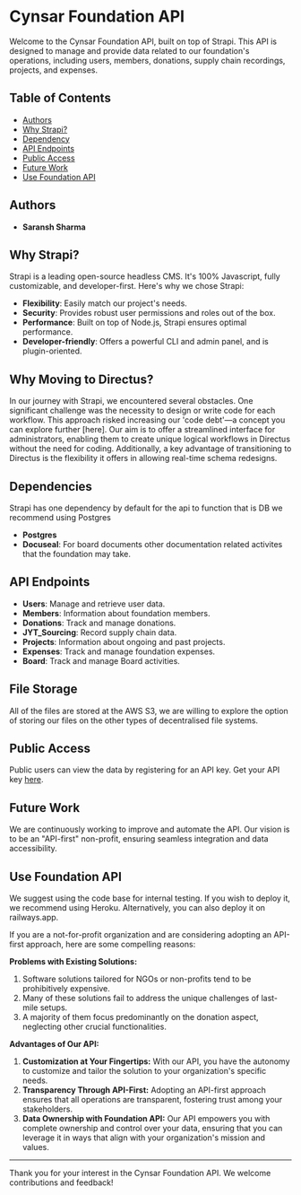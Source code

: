 # Cynsar Foundation API

Welcome to the Cynsar Foundation API, built on top of Strapi. This API is designed to manage and provide data related to our foundation's operations, including users, members, donations, supply chain recordings, projects, and expenses.

## Table of Contents

- [Authors](#authors)
- [Why Strapi?](#why-strapi)
- [Dependency](#depdencies)
- [API Endpoints](#api-endpoints)
- [Public Access](#public-access)
- [Future Work](#future-work)
- [Use Foundation API](#use)


## Authors

- **Saransh Sharma**

## Why Strapi?

Strapi is a leading open-source headless CMS. It's 100% Javascript, fully customizable, and developer-first. Here's why we chose Strapi:

- **Flexibility**: Easily match our project's needs.
- **Security**: Provides robust user permissions and roles out of the box.
- **Performance**: Built on top of Node.js, Strapi ensures optimal performance.
- **Developer-friendly**: Offers a powerful CLI and admin panel, and is plugin-oriented.

## Why Moving to Directus?

In our journey with Strapi, we encountered several obstacles. One significant challenge was the necessity to design or write code for each workflow. This approach risked increasing our 'code debt'—a concept you can explore further [here]. Our aim is to offer a streamlined interface for administrators, enabling them to create unique logical workflows in Directus without the need for coding. Additionally, a key advantage of transitioning to Directus is the flexibility it offers in allowing real-time schema redesigns.


## Dependencies

Strapi has one dependency by default for the api to function that is DB we recommend using Postgres

- **Postgres**
- **Docuseal**: For board documents other documentation related activites that the foundation may take.

## API Endpoints

- **Users**: Manage and retrieve user data.
- **Members**: Information about foundation members.
- **Donations**: Track and manage donations.
- **JYT_Sourcing**: Record supply chain data.
- **Projects**: Information about ongoing and past projects.
- **Expenses**: Track and manage foundation expenses.
- **Board**: Track and manage Board activities.

## File Storage 

All of the files are stored at the AWS S3, we are willing to explore the option of storing our files on the other types of decentralised file systems.

## Public Access

Public users can view the data by registering for an API key. Get your API key [here](<API key registration link>).

## Future Work

We are continuously working to improve and automate the API. Our vision is to be an "API-first" non-profit, ensuring seamless integration and data accessibility.

## Use Foundation API

We suggest using the code base for internal testing. If you wish to deploy it, we recommend using Heroku. Alternatively, you can also deploy it on railways.app. 

If you are a not-for-profit organization and are considering adopting an API-first approach, here are some compelling reasons:

**Problems with Existing Solutions:**
1. Software solutions tailored for NGOs or non-profits tend to be prohibitively expensive.
2. Many of these solutions fail to address the unique challenges of last-mile setups.
3. A majority of them focus predominantly on the donation aspect, neglecting other crucial functionalities.

**Advantages of Our API:**
1. **Customization at Your Fingertips:** With our API, you have the autonomy to customize and tailor the solution to your organization's specific needs.
2. **Transparency Through API-First:** Adopting an API-first approach ensures that all operations are transparent, fostering trust among your stakeholders.
3. **Data Ownership with Foundation API:** Our API empowers you with complete ownership and control over your data, ensuring that you can leverage it in ways that align with your organization's mission and values.


---

Thank you for your interest in the Cynsar Foundation API. We welcome contributions and feedback!

